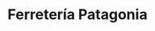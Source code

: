 ---
title: "Ferretería Patagonia"
url: /general-fernandez-oro/ferreteria-patagonia/
shop: hardware
---